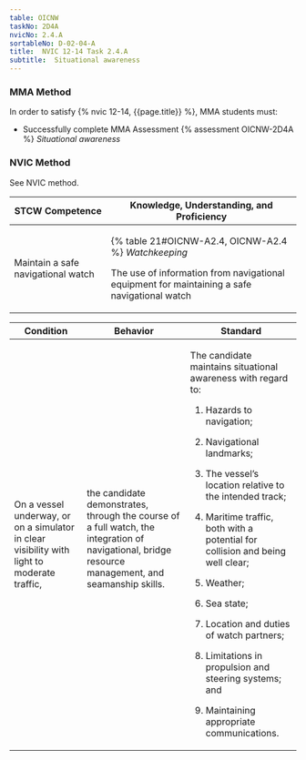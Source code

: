 ```yaml
---
table: OICNW
taskNo: 2D4A
nvicNo: 2.4.A 
sortableNo: D-02-04-A
title:  NVIC 12-14 Task 2.4.A
subtitle:  Situational awareness
---
```



### MMA Method

In order to satisfy  {% nvic 12-14, {{page.title}}  %}, MMA students must:

* Successfully complete MMA Assessment {% assessment OICNW-2D4A %} *Situational awareness*


### NVIC Method

<a onclick="togglevisibility('nvic_methods')" >See NVIC method.</a>

<div id='nvic_methods' class='hide'>

<table>
<thead>
<tr>
<th class='forty'> STCW Competence </th>
<th class='sixty'> Knowledge, Understanding, and Proficiency </th>
</tr>
</thead>




<tbody>
<tr><td markdown='1'>

Maintain a safe navigational watch

</td><td markdown='1'>

{% table 21#OICNW-A2.4, OICNW-A2.4 %} *Watchkeeping*

The use of information from navigational equipment for maintaining a safe navigational watch

</td></tr>


</tbody>
</table>


<table>
<thead>
<tr><th class='twenty'>  Condition </th><th class='twenty'> Behavior </th><th  class='sixty'>Standard </th></tr>
</thead>
<tbody >



<tr><td markdown='1'>

On a vessel underway, or on a simulator in clear visibility with light to moderate traffic,

</td><td markdown='1'>

the candidate demonstrates, through the course of a full watch, the integration of navigational, bridge resource management, and seamanship skills.

<br>

<div class="tooltip" markdown='1'>



</div>


</td><td markdown='1'>

The candidate maintains situational awareness with regard to:

1. Hazards to navigation;

2. Navigational landmarks;

3. The vessel’s location relative to the intended track;

4. Maritime traffic, both with a potential for collision and being well clear;

5. Weather;

6. Sea state;

7. Location and duties of watch partners;

8. Limitations in propulsion and steering systems; and 

9. Maintaining appropriate communications.

</td></tr>
</tbody>
</table>
</div>
